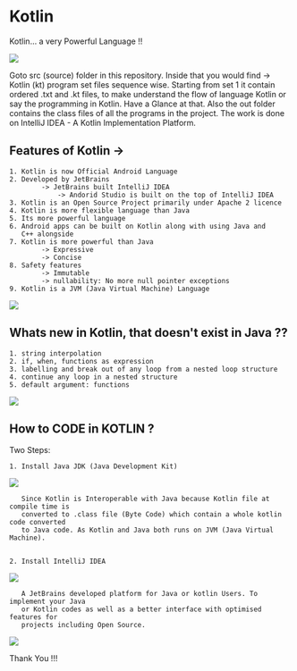 # Kotlin

Kotlin...  a very Powerful Language !!

![](https://kotlinlang.org/assets/images/twitter-card/kotlin_800x320.png)


Goto src (source) folder in this repository. Inside that you would find -> Kotlin (kt) program set files sequence wise.
Starting from set 1 it contain ordered .txt and .kt files, to make understand the flow of language Kotlin or say the
programming in Kotlin. Have a Glance at that. Also the out folder contains the class files of all the programs
in the project. The work is done on IntelliJ IDEA -  A Kotlin Implementation Platform.



## Features of Kotlin ->

	1. Kotlin is now Official Android Language
	2. Developed by JetBrains
			-> JetBrains built IntelliJ IDEA
				-> Andorid Studio is built on the top of IntelliJ IDEA
	3. Kotlin is an Open Source Project primarily under Apache 2 licence
	4. Kotlin is more flexible language than Java
	5. Its more powerful language
	6. Android apps can be built on Kotlin along with using Java and
	   C++ alongside
	7. Kotlin is more powerful than Java
			-> Expressive
			-> Concise
	8. Safety features
			-> Immutable
			-> nullability: No more null pointer exceptions
	9. Kotlin is a JVM (Java Virtual Machine) Language
  
  
  ![](https://cdn57.androidauthority.net/wp-content/uploads/2017/06/Kotlin-vs-Java-boilerplate-840x324.png)
  
 
  
  
## Whats new in Kotlin, that doesn't exist in Java ??

	1. string interpolation
	2. if, when, functions as expression
	3. labelling and break out of any loop from a nested loop structure
	4. continue any loop in a nested structure
	5. default argument: functions

  ![](https://fossbytes.com/wp-content/uploads/2017/10/learn-kotlin-programming.jpg)




## How to CODE in KOTLIN ?

  Two Steps:
  
    1. Install Java JDK (Java Development Kit)
    
![](http://www.qawebtester.com/wp-content/uploads/2018/05/java_jdk_instalation.jpg)
    
       Since Kotlin is Interoperable with Java because Kotlin file at compile time is 
       converted to .class file (Byte Code) which contain a whole kotlin code converted 
       to Java code. As Kotlin and Java both runs on JVM (Java Virtual Machine).
       

    2. Install IntelliJ IDEA
        
![](https://cdn.journaldev.com/wp-content/uploads/2017/11/kotlin-intellij-home-screen.png)
    

       A JetBrains developed platform for Java or kotlin Users. To implement your Java
       or Kotlin codes as well as a better interface with optimised features for 
       projects including Open Source.
       
 
![](https://www.tutorialspoint.com/kotlin/images/kotlin.jpg)
    

Thank You !!!

